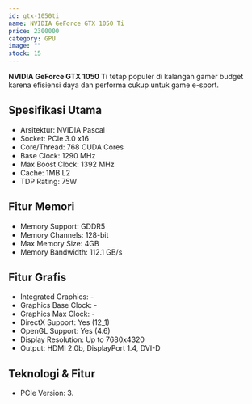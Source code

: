 ```yaml
---
id: gtx-1050ti
name: NVIDIA GeForce GTX 1050 Ti
price: 2300000
category: GPU
image: ""
stock: 15
---
```


**NVIDIA GeForce GTX 1050 Ti** tetap populer di kalangan gamer budget karena efisiensi daya dan performa cukup untuk game e-sport.

## Spesifikasi Utama

- Arsitektur: NVIDIA Pascal
- Socket: PCIe 3.0 x16
- Core/Thread: 768 CUDA Cores
- Base Clock: 1290 MHz
- Max Boost Clock: 1392 MHz
- Cache: 1MB L2
- TDP Rating: 75W

## Fitur Memori

- Memory Support: GDDR5
- Memory Channels: 128-bit
- Max Memory Size: 4GB
- Memory Bandwidth: 112.1 GB/s

## Fitur Grafis

- Integrated Graphics: -
- Graphics Base Clock: -
- Graphics Max Clock: -
- DirectX Support: Yes (12_1)
- OpenGL Support: Yes (4.6)
- Display Resolution: Up to 7680x4320
- Output: HDMI 2.0b, DisplayPort 1.4, DVI-D

## Teknologi & Fitur

- PCIe Version: 3.
